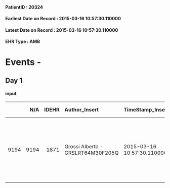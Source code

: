 
#### PatientID : 20324
#### Earliest Date on Record : 2015-03-16 10:57:30.110000
#### Latest Date on Record : 2015-03-16 10:57:30.110000
#### EHR Type : AMB

# Events - 

## Day 1

#### input
|      |    N/A |   IDEHR | Author_Insert                     | TimeStamp_Insert           | EHRType   |   PatientID |   IDDigitalSignDocument | persone_vicine   |   Unnamed: 0_x.1 |   IDANAMNESI_SOCIALE | Patient   | FamigliaAltro   | Paziente_T   | FamigliaAltro_T   |   Non_Rilevabile_x.1 | Note_Non_Rilevabile_x.1   | opt_Problemi   | chk_contr_sintomi   | opt_paziente_a   | opt_famiglia_a   | opt_adeguatezza   | opt_paziente_solo   | opt_presente_assente   | Presenza_minori   | opt_capacita     | opt_risorse_ec   | ds_note_prio                                                                                                   | opt_paziente_ad   | opt_caregiver_ad   | opt_inv_civile   | Needs               | Domestic partnership   | Fragility                    |
|-----:|-------:|--------:|:----------------------------------|:---------------------------|:----------|------------:|------------------------:|:-----------------|-----------------:|---------------------:|:----------|:----------------|:-------------|:------------------|---------------------:|:--------------------------|:---------------|:--------------------|:-----------------|:-----------------|:------------------|:--------------------|:-----------------------|:------------------|:-----------------|:-----------------|:---------------------------------------------------------------------------------------------------------------|:------------------|:-------------------|:-----------------|:--------------------|:-----------------------|:-----------------------------|
| 9194 |   9194 |    1871 | Grossi Alberto - GRSLRT64M30F205Q | 2015-03-16 10:57:30.110000 | AMB       |       20324 |                   35965 | N/A              |              643 |                  412 | Si#1      | Si#1            | No#0         | Si#1              |                    0 | NR                        | Si#1           | controllo sintomi#0 | Congruenti#1     | Congruenti#1     | Da valutare#2     | No#0                | Presente#1             | No#0              | Incrementabile#1 | Da valutare#2    | Controllo del dolore e valutazione fattibilit√† AD a fronte dell'unico parente di riferimento che √® il marito | Totale#2          | Totale#2           | Si#1             | Clinici#0;Sociali#1 | Coniuge/Convivente#0   | sovraccarico assistenziale#4 |



